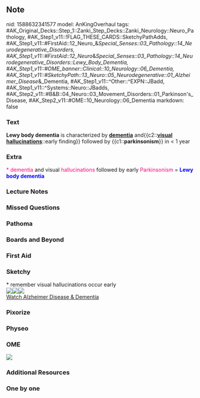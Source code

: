 ## Note
nid: 1588632341577
model: AnKingOverhaul
tags: #AK_Original_Decks::Step_1::Zanki_Step_Decks::Zanki_Neurology::Neuro_Pathology, #AK_Step1_v11::!FLAG_THESE_CARDS::SketchyPathAdds, #AK_Step1_v11::#FirstAid::12_Neuro_&_Special_Senses::03_Pathology::14_Neurodegenerative_Disorders, #AK_Step1_v11::#FirstAid::12_Neuro_&_Special_Senses::03_Pathology::14_Neurodegenerative_Disorders::Lewy_Body_Dementia, #AK_Step1_v11::#OME_banner::Clinical::10_Neurology::06_Dementia, #AK_Step1_v11::#SketchyPath::13_Neuro::05_Neurodegenerative::01_Alzheimer_Disease_&_Dementia, #AK_Step1_v11::^Other::^EXPN::JBadd, #AK_Step1_v11::^Systems::Neuro::JBadds, #AK_Step2_v11::#B&B::04_Neuro::03_Movement_Disorders::01_Parkinson's_Disease, #AK_Step2_v11::#OME::10_Neurology::06_Dementia
markdown: false

### Text
<b>Lewy body dementia</b> is characterized by
<b><u>dementia</u></b> and{{c2::<u style=
"font-weight: bold;">visual hallucinations</u>::early finding}}
followed by {{c1::<b>parkinsonism</b>}} in < 1 year

### Extra
<font color="#FC0280" style="text-align: center;">* dementia</font>
<span style="text-align: center;">and visual</span> <font color=
"#FC0280" style="text-align: center;">hallucinations</font>
<span style="text-align: center;">followed by early</span>
<font color="#FC0280" style=
"text-align: center;">Parkinsonism</font> <span style=
"text-align: center;">=</span> <span class="cloze" style=
"color: blue; font-weight: bold; text-align: center;">Lewy body
dementia</span>

### Lecture Notes


### Missed Questions


### Pathoma


### Boards and Beyond


### First Aid


### Sketchy
<div>
  * remember visual hallucinations occur early
</div>
<div><img src=
"Screen%20Shot%202020-03-14%20at%206.27.53%20PM.JPG"><img src=
"Screen%20Shot%202020-03-14%20at%206.28.01%20PM.JPG"><img src=
"Zoverall%20picture%20(96)_1566160514431.JPG"></div><a href=
"https://dashboard.sketchy.com/study/medical/courses/medical-pathophysiology/units/medical-pathophysiology-neuro/videos/medical-pathophysiology-neuro-neurodegenerative-alzheimer-disease-and-dementia?utm_source=anki&utm_medium=partnership&utm_campaign=february_update&utm_content=medical">Watch
Alzheimer Disease & Dementia</a>

### Pixorize


### Physeo


### OME
<div class="ome-widget">
  <a href=
  "https://onlinemeded.org/spa/neurology/dementia/acquire?ref=anki">
  <img src="_OME_AnkiFlashcards_Lesson_2.png"></a>
</div>

### Additional Resources


### One by one

